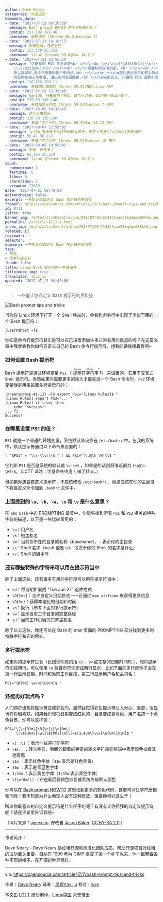 ```yaml
---
author: Dave Neary
categories: 桌面应用
comments_data:
- date: '2017-07-21 09:26:29'
  message: Bash prompt HOWTO 这个链接找不到了
  postip: 211.102.192.66
  username: 编程浪子 [Chrome 58.0|Windows 7]
- date: '2017-07-21 10:10:17'
  message: 谢谢提醒，已经更正
  postip: 123.120.86.232
  username: linux [Chrome 59.0|Mac 10.11]
- date: '2017-07-21 10:56:55'
  message: "这是我的 PS1 变量设置<br />\r\n<br />\r\n\\[\\033[0m\\]\\n[\\[\\033[0;32m\\]\\w\\[\\033[0m\\]]\\n\\[\\033[0;37m\\]\\u\\[\\033[0;35m\\]@\\[\\033[0;36m\\]\\H\\[\\033[0;37m\\]$
    \\[\\033[0m\\]<br />\r\n<br />\r\n需要特别说明的是, <br />\r\n<br />\r\n首先不清楚, 评论系统是否会把某些字符转移或剔掉,
    所以尝试时,选个不重要的帐户来测试.<br />\r\n<br />\r\n那些表示颜色的转义符编码, 必须要输入完整, 如果输入不完整, 虽然看起来显示正常,
    但是你在输入命令后, 输出的内容会乱掉.<br />\r\n简而言之, 不要把 PS1 设置不当回事, 修改的不正确, 极端条件下会给自己带来麻烦."
  postip: 118.122.120.11
  username: 来自四川成都的 Chrome 59.0|GNU/Linux 用户
- date: '2017-07-21 15:33:45'
  message: CentOS，只要设置了PS1，命令行过长，自动换行就出问题了。
  postip: 125.79.147.240
  username: 来自福建三明的 Chrome 59.0|Windows 7 用户
- date: '2017-08-07 10:32:47'
  message: 这个仅供娱乐
  postip: 218.20.136.188
  username: 来自广东广州的 Chrome 60.0|Mac 10.12 用户
- date: '2017-08-07 22:58:02'
  message: \e[0m 表示恢复系统终端默认颜色，原文上的是\[\e[0m\]才是对的
  postip: 59.42.36.228
  username: 来自广东广州的 Chrome 60.0|Windows 10 用户
- date: '2017-08-08 19:56:41'
  message: 谢谢，已修复！
  postip: 61.186.16.229
  username: linux [Chrome 59.0|Mac 10.11]
count:
  commentnum: 7
  favtimes: 6
  likes: 0
  sharetimes: 0
  viewnum: 17889
date: '2017-07-21 08:40:00'
editorchoice: false
excerpt: 一些能让你自定义 Bash 提示符的黑科技
fromurl: https://opensource.com/article/17/7/bash-prompt-tips-and-tricks
id: 8711
islctt: true
banner_img: /data/attachment/album/201707/20/214141xon81kq4qm085kk0.png
permalink: /article-8711-1.html
index_img: /data/attachment/album/201707/20/214141xon81kq4qm085kk0.png.thumb.jpg
related: []
reviewer: ''
selector: ''
summary: 一些能让你自定义 Bash 提示符的黑科技
tags:
- 终端
- 命令行提示符
thumb: false
title: Linux Bash 提示符的一些骚操作
titleindex_img: true
translator: toyijiu
updated: '2017-07-21 08:40:00'
---
```



> 
> 一些能让你自定义 Bash 提示符的黑科技
> 
> 
> 


![Bash prompt tips and tricks](/data/attachment/album/201707/20/214141xon81kq4qm085kk0.png "Bash prompt tips and tricks")


当你在 Linux 环境下打开一个 Shell 终端时，会看到命令行中出现了类似下面的一个 Bash 提示符：



```
[user@$host ~]$

```

你知道命令行提示符其实是可以自己设置添加许多非常有用的信息的吗？在这篇文章中我就会教你如何自定义自己的 Bash 命令行提示符，想看的话就接着看吧~


### 如何设置 Bash 提示符


Bash 提示符是通过环境变量 `PS1` （<ruby> 提示符字符串 1 <rt>  Prompt String 1 </rt></ruby>） 来设置的，它用于交互式 shell 提示符。当然如果你需要更多的输入才能完成一个 Bash 命令时，`PS2` 环境变量就是用来设置多行提示符的：



```
[dneary@dhcp-41-137 ~]$ export PS1="[Linux Rulez]$ "
[Linux Rulez] export PS2="... "
[Linux Rulez] if true; then
... echo "Success!"
... fi
Success!

```

### 在哪里设置 PS1 的值？


`PS1` 就是一个普通的环境变量，系统默认值设置在 `/etc/bashrc` 中，在我的系统中，默认提示符通过以下命令来设置的：



```
[ "$PS1" = "\\s-\\v\\\$ " ] && PS1="[\u@\h \W]\\$ "

```

它判断 `PS1` 是否是系统的默认值 `\s-\v$` ，如果是的话则将值设置为 `[\u@\h \W]\$`。（LCTT 译注：注意命令中用 `\` 做了转义。）


但如果你想要自定义提示符，不应该修改 `/etc/bashrc` ，而是应该在你的主目录下将自定义命令加到 `.bashrc` 文件中。


### 上面提到的 `\u`、`\h`、`\W`、`\s` 和 `\v` 是什么意思？


在 `man bash` 中的 PROMPTING 章节中，你能够找到所有 `PS1` 和 `PS2` 相关的特殊字符的描述，以下是一些比较常用的：


* `\u`：用户名
* `\h`：短主机名
* `\W`：当前你所在的目录的名称（basename），`~` 表示你的主目录
* `\s`：Shell 名字（bash 或者 sh，取决于你的 Shell 的名字是什么）
* `\v`：Shell 的版本号


### 还有哪些特殊的字符串可以用在提示符当中


除了上面这些，还有很多有用的字符串可以用在提示符当中：


* `\d`：将日期扩展成 “Tue Jun 27” 这种格式
* `\D{fmt}`：允许自定义日期格式——可通过 `man strftime` 来获得更多信息
* `\D{%c}`：获得本地化的日期和时间
* `\n`：换行（参考下面的多行提示符）
* `\w`：显示当前工作目录的完整路径
* `\H`：当前工作机器的完整主机名


除了以上这些，你还可以在 Bash 的 man 页面的 PROMPTING 部分找到更多的特殊字符和它的用处。


### 多行提示符


如果你的提示符过长（比如说你想包括 `\H` 、`\w` 或完整的日期时间时 ），想将提示符切成两行，可以使用 `\n` 将提示符切断成两行显示，比如下面的多行的例子会在第一行显示日期、时间和当前工作目录，第二行显示用户名和主机名：



```
PS1="\D{%c} \w\n[\u@\H]$ "

```

### 还能再好玩点吗？


人们偶尔也想将提示符变成彩色的。虽然我觉得彩色提示符让人分心、易怒，但是也许你很喜欢。如果我们想将日期变成红色的，目录变成青蓝色，用户名搞一个黄色背景，你可以这样做：



```
PS1="\[\e[31m\]\D{%c}\[\e[0m\]
     \[\e[36m\]\w\[\e[0m\]\n[\[\e[1;43m\]\u\[\e[0m\]@\H]$ "

```

* `\[..\]` ：表示一些非打印字符
* `\e[..` ：转义字符，后面的跟着的特定的转义字符串在终端中表示颜色或者其他意思
* `31m` ：表示红色字体（`41m` 表示是红色背景）
* `36m` ：表示是青蓝色字体
* `1;43m` ：表示黄色字体（`1;33m` 表示黄色字体）
* `\[\e[0m]\]` ：它在最后将颜色恢复成系统终端默认颜色


你可以在 [Bash prompt HOWTO](http://tldp.org/HOWTO/Bash-Prompt-HOWTO/x329.html) 这里找到更多的颜色代码，甚至可以让字符反相和闪烁！我不知道为什么地球人会有这种想法，但是你可以这么干！


所以你最喜欢的自定义提示符是什么样子的呢？有没有让你抓狂的自定义提示符呢？请在评论里告诉我吧~


（照片来源：[ajmexico](https://www.flickr.com/photos/15587432@N02/3281139507/). 修改自 [Jason Baker](https://opensource.com/users/jason-baker). [CC BY-SA 2.0](https://creativecommons.org/licenses/by/2.0/).）




---


作者简介：


Dave Neary - Dave Neary 是红帽开源和标准化团队成员，帮助开源项目对红帽的成功至关重要。自从在 1999 年为 GIMP 提交了第一个补丁以来，他一直带着各种不同的帽子，在开源的世界徜徉。




---


via: <https://opensource.com/article/17/7/bash-prompt-tips-and-tricks>


作者：[Dave Neary](https://opensource.com/users/dneary) 译者：[吴霄/toyijiu](https://github.com/toyijiu) 校对：[wxy](https://github.com/wxy)


本文由 [LCTT](https://github.com/LCTT/TranslateProject) 原创编译，[Linux中国](https://linux.cn/) 荣誉推出